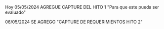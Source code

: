 Hoy 05/05/2024 AGREGUE CAPTURE DEL HITO 1 "Para que este pueda ser evaluado"

06/05/2024 SE AGREGO "CAPTURE DE REQUERIMIENTOS HITO 2"
